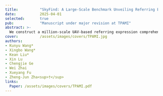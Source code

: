 ```yaml
---
title:          "SkyFind: A Large-Scale Benchmark Unveiling Referring Expression Comprehension for UAV"
date:           2025-04-01
selected:       true
pub:            "Manuscript under major revision at TPAMI"
abstract: >-
  We construct a million-scale UAV-based referring expression comprehension dataset to enable precise localization of human-specified targets in UAV imagery. This capability enables efficient retrieval of user-specified targets from massive UAV-captured scenes, replacing manual visual search. It is especially beneficial for time-sensitive or labor-constrained applications such as search and rescue, urban patrol, and agricultural inspection.
cover:          /assets/images/covers/TPAMI.jpg
authors:
- Kunyu Wang*
- Xingbo Wang*
- Kean Liu*
- Xin Lu
- Chengjie Ge
- Wei Zhai
- Xueyang Fu
- Zheng-Jun Zha<sup>†</sup>
links:
  Paper: /assets/images/covers/TPAMI.pdf
---
```

